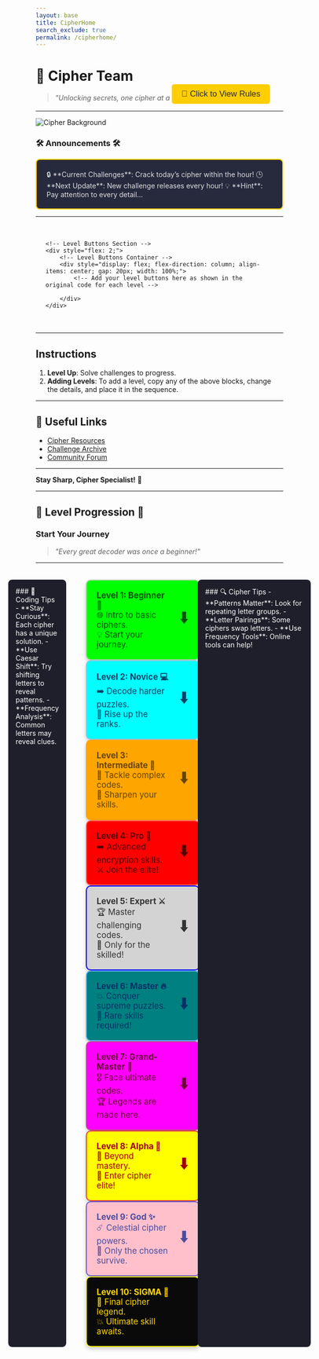```yaml
---
layout: base
title: CipherHome
search_exclude: true
permalink: /cipherhome/
---
```


# 🔐 **Cipher Team**

> *"Unlocking secrets, one cipher at a time."*

<!-- Rules Button -->
<div style="display: flex; justify-content: center; margin-top: -50px; margin-left: 250px;">
    <button id="rulesButton" style="padding: 10px 20px; background-color: #ffce00; color: #27293d; border: none; border-radius: 5px; font-size: 1.2em; cursor: pointer;">
        📜 Click to View Rules
    </button>
</div>

<!-- Modal Structure -->
<div id="rulesModal" style="display: none; position: fixed; top: 0; left: 0; width: 100%; height: 100%; background-color: rgba(0, 0, 0, 0.7); z-index: 1000; justify-content: center; align-items: center;">
    <div style="background-color: #00021D; padding: 20px; border-radius: 10px; width: 400px; color: #ffffff; position: relative;">
        <h2 style="margin-top: 0;">Rules of the Cipher Forum</h2>
        <ul>
            <li>Respect all members and their opinions.</li>
            <li>No spamming or irrelevant content!</li>
            <li>Stay on topic and keep discussions related to ciphers.</li>
            <li>Help others in the community when possible.</li>
            <li>No sharing answers to level!</li>
            <li>Have fun and enjoy decoding!</li>
        </ul>
        <button id="closeModal" style="padding: 5px 10px; background-color: #ff6b6b; color: #ffffff; border: none; border-radius: 5px; cursor: pointer; position: absolute; top: 10px; right: 10px;">✖️ Close</button>
    </div>
</div>

<!-- JavaScript to Handle Modal -->
<script>
    document.getElementById('rulesButton').onclick = function() {
        document.getElementById('rulesModal').style.display = 'flex';
    };

    document.getElementById('closeModal').onclick = function() {
        document.getElementById('rulesModal').style.display = 'none';
    };

    // Close modal when clicking outside of it
    window.onclick = function(event) {
        if (event.target === document.getElementById('rulesModal')) {
            document.getElementById('rulesModal').style.display = 'none';
        }
    };
</script>


---

<div style="display: block; margin-left: auto; margin-right: auto;">
    <img src="https://pngimg.com/uploads/anonymous_mask/small/anonymous_mask_PNG23.png" alt="Cipher Background" />
</div>

### 🛠 Announcements 🛠
<div style="background-color: #27293d; padding: 20px; border-radius: 8px; border: 2px solid #ffce00; color: #e0e0e0;">
🔒 **Current Challenges**: Crack today’s cipher within the hour!  
🕒 **Next Update**: New challenge releases every hour!  
💡 **Hint**: Pay attention to every detail...
</div>

---


<div style="display: flex; justify-content: center; gap: 40px; padding: 20px;">
    <!-- Coding Tips Section -->


    <!-- Level Buttons Section -->
    <div style="flex: 2;">
        <!-- Level Buttons Container -->
        <div style="display: flex; flex-direction: column; align-items: center; gap: 20px; width: 100%;">
            <!-- Add your level buttons here as shown in the original code for each level -->

        </div>
    </div>
</div>

---

## **Instructions**

1. **Level Up**: Solve challenges to progress.
2. **Adding Levels**: To add a level, copy any of the above blocks, change the details, and place it in the sequence.

---

## 🔗 Useful Links

- [Cipher Resources](https://example.com/resources)
- [Challenge Archive](https://example.com/archive)
- [Community Forum](/flocker_frontend/share_and_care/cipherdiscussion)

---

**Stay Sharp, Cipher Specialist!** 🧩

---

## 📜 Level Progression 📜

### **Start Your Journey**  
> *"Every great decoder was once a beginner!"*

---

<div style="display: flex; justify-content: center; gap: 40px; padding: 20px;">
    <!-- Coding Tips Section -->
    <div style="flex: 1; max-width: 200px; background-color: #1e1f2b; padding: 15px; border-radius: 8px; color: #ffffff;">
        ### 🧠 Coding Tips
        - **Stay Curious**: Each cipher has a unique solution.
        - **Use Caesar Shift**: Try shifting letters to reveal patterns.
        - **Frequency Analysis**: Common letters may reveal clues.
    </div>
<div>
    <!-- Level Buttons Section -->
    <div style="flex: 2;">
        <!-- Level Buttons Container -->
        <div style="display: flex; flex-direction: column; align-items: center; gap: 20px; width: 100%;">
          <!-- Level 1 Button -->
    </div>
<a href="/flocker_frontend/levelone/" style="text-decoration: none;">
    <div style="display: flex; align-items: center; background-color: #00FF00; color: #005500; width: 100%; padding: 20px; border-radius: 10px; border: 2px solid #a0d99a; text-align: left; box-shadow: 0 4px 8px rgba(0,0,0,0.2); font-size: 1.2em;">
        <div style="flex-grow: 1;">
            <strong>Level 1: Beginner 🌱</strong><br>
            🌐 Intro to basic ciphers.<br>
            💡 Start your journey.
        </div>
        <div style="font-size: 2em; padding-left: 20px;">⬇️</div>
    </div>
</a>

<!-- Level 2 Button -->
<a href="/flocker_frontend/leveltwo/" style="text-decoration: none;">
    <div style="display: flex; align-items: center; background-color: #00FFFF; color: #004466; width: 100%; padding: 20px; border-radius: 10px; border: 2px solid #8ecae6; text-align: left; box-shadow: 0 4px 8px rgba(0,0,0,0.2); font-size: 1.2em;">
        <div style="flex-grow: 1;">
            <strong>Level 2: Novice 💻</strong><br>
            ➡️ Decode harder puzzles.<br>
            📜 Rise up the ranks.
        </div>
        <div style="font-size: 2em; padding-left: 20px;">⬇️</div>
    </div>
</a>

<!-- Level 3 Button -->
<a href="/flocker_frontend/levelthree/" style="text-decoration: none;">
    <div style="display: flex; align-items: center; background-color: #FFA500; color: #664400; width: 100%; padding: 20px; border-radius: 10px; border: 2px solid #ffa500; text-align: left; box-shadow: 0 4px 8px rgba(0,0,0,0.2); font-size: 1.2em;">
        <div style="flex-grow: 1;">
            <strong>Level 3: Intermediate 🔐</strong><br>
            🧩 Tackle complex codes.<br>
            🎯 Sharpen your skills.
        </div>
        <div style="font-size: 2em; padding-left: 20px;">⬇️</div>
    </div>
</a>

<!-- Level 4 Button -->
<a href="/flocker_frontend/levelfour/" style="text-decoration: none;">
    <div style="display: flex; align-items: center; background-color: #FF0000; color: #550000; width: 100%; padding: 20px; border-radius: 10px; border: 2px solid #ff6961; text-align: left; box-shadow: 0 4px 8px rgba(0,0,0,0.2); font-size: 1.2em;">
        <div style="flex-grow: 1;">
            <strong>Level 4: Pro 🚀</strong><br>
            ➡️ Advanced encryption skills.<br>
            ⚔️ Join the elite!
        </div>
        <div style="font-size: 2em; padding-left: 20px;">⬇️</div>
    </div>
</a>

<!-- Level 5 Button -->
<a href="/flocker_frontend/levelfive/" style="text-decoration: none;">
    <div style="display: flex; align-items: center; background-color: #d3d3d3; color: #333333; width: 100%; padding: 20px; border-radius: 10px; border: 2px solid #0000FF; text-align: left; box-shadow: 0 4px 8px rgba(0,0,0,0.2); font-size: 1.2em;">
        <div style="flex-grow: 1;">
            <strong>Level 5: Expert ⚔️</strong><br>
            🏆 Master challenging codes.<br>
            🌌 Only for the skilled!
        </div>
        <div style="font-size: 2em; padding-left: 20px;">⬇️</div>
    </div>
</a>

<!-- Level 6 Button -->
<a href="/flocker_frontend/levelsix/" style="text-decoration: none;">
    <div style="display: flex; align-items: center; background-color: #008080; color: #003366; width: 100%; padding: 20px; border-radius: 10px; border: 2px solid #66b2ff; text-align: left; box-shadow: 0 4px 8px rgba(0,0,0,0.2); font-size: 1.2em;">
        <div style="flex-grow: 1;">
            <strong>Level 6: Master 🔥</strong><br>
            💥 Conquer supreme puzzles.<br>
            🏅 Rare skills required!
        </div>
        <div style="font-size: 2em; padding-left: 20px;">⬇️</div>
    </div>
</a>

<!-- Level 7 Button -->
<a href="/flocker_frontend/levelseven/" style="text-decoration: none;">
    <div style="display: flex; align-items: center; background-color: #FF00FF; color: #6d003b; width: 100%; padding: 20px; border-radius: 10px; border: 2px solid #bc5090; text-align: left; box-shadow: 0 4px 8px rgba(0,0,0,0.2); font-size: 1.2em;">
        <div style="flex-grow: 1;">
            <strong>Level 7: Grand-Master 🏅</strong><br>
            🎖️ Face ultimate codes.<br>
            🏆 Legends are made here.
        </div>
        <div style="font-size: 2em; padding-left: 20px;">⬇️</div>
    </div>
</a>

<!-- Level 8 Button -->
<a href="/flocker_frontend/leveleight/" style="text-decoration: none;">
    <div style="display: flex; align-items: center; background-color: #FFFF00; color: #a10000; width: 100%; padding: 20px; border-radius: 10px; border: 2px solid #e63946; text-align: left; box-shadow: 0 4px 8px rgba(0,0,0,0.2); font-size: 1.2em;">
        <div style="flex-grow: 1;">
            <strong>Level 8: Alpha 👑</strong><br>
            🌠 Beyond mastery.<br>
            💪 Enter cipher elite!
        </div>
        <div style="font-size: 2em; padding-left: 20px;">⬇️</div>
    </div>
</a>

<!-- Level 9 Button -->
<a href="/flocker_frontend/levelnine/" style="text-decoration: none;">
    <div style="display: flex; align-items: center; background-color: #FFC0CB; color: #4e4b9b; width: 100%; padding: 20px; border-radius: 10px; border: 2px solid #6a5acd; text-align: left; box-shadow: 0 4px 8px rgba(0,0,0,0.2); font-size: 1.2em;">
        <div style="flex-grow: 1;">
            <strong>Level 9: God ✨</strong><br>
            ☄️ Celestial cipher powers.<br>
            🌌 Only the chosen survive.
        </div>
        <div style="font-size: 2em; padding-left: 20px;">⬇️</div>
    </div>
</a>

<!-- Level 10 Button -->
<a href="/flocker_frontend/levelten/" style="text-decoration: none;">
    <div style="display: flex; align-items: center; background-color: #0a0a0a; color: #ffd700; width: 100%; padding: 20px; border-radius: 10px; border: 2px solid #FFFF00; text-align: left; box-shadow: 0 4px 8px rgba(0,0,0,0.2); font-size: 1.2em;">
        <div style="flex-grow: 1;">
            <strong>Level 10: SIGMA 🌌</strong><br>
            🌟 Final cipher legend.<br>
            💥 Ultimate skill awaits.
        </div>
        <div style="font-size: 2em; padding-left: 20px;"></div>
    </div>
</a>
</div>   


</div>


<div style="flex: 0 0 200px; background-color: #1e1f2b; padding: 15px; border-radius: 8px; color: #ffffff;">
        ### 🔍 Cipher Tips
        - **Patterns Matter**: Look for repeating letter groups.
        - **Letter Pairings**: Some ciphers swap letters.
        - **Use Frequency Tools**: Online tools can help!
</div>